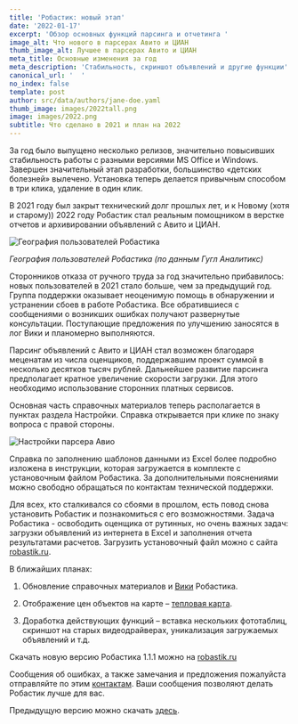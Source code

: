 ```yaml
---
title: 'Робастик: новый этап'
date: '2022-01-17'
excerpt: 'Обзор основных функций парсинга и отчетинга '
image_alt: Что нового в парсерах Авито и ЦИАН
thumb_image_alt: Лучшее в парсерах Авито и ЦИАН
meta_title: Основные изменения за год
meta_description: 'Стабильность, скриншот объявлений и другие функции'
canonical_url: '  '
no_index: false
template: post
author: src/data/authors/jane-doe.yaml
thumb_image: images/2022tall.png
image: images/2022.png
subtitle: Что сделано в 2021 и план на 2022
---
```

За год было выпущено несколько релизов,  значительно повысивших стабильность работы с разными версиями MS Office и Windows. Завершен значительный этап разработки, большинство «детских болезней» вылечено. Установка теперь делается привычным способом в три клика, удаление в один клик.

В 2021 году был закрыт технический долг прошлых лет, и к Новому (хотя и старому)) 2022 году Робастик стал реальным помощником в верстке отчетов и архивировании объявлений с Авито и ЦИАН.

![География пользователей Робастика](/images/GeoUsers.jpg)

*География пользователей Робастика (по данным Гугл Аналитикс)*

Сторонников отказа от ручного труда за год значительно прибавилось: новых пользователей в 2021 стало больше, чем за предыдущий год.
Группа поддержки оказывает неоценимую помощь в обнаружении и устранении сбоев в работе Робастика. Все обратившиеся с сообщениями о возникших ошибках получают развернутые консультации. Поступающие предложения по улучшению заносятся в лог Вики и планомерно выполняются.

Парсинг объявлений с Авито и ЦИАН стал возможен благодаря меценатам из числа оценщиков, поддержавшим проект суммой в несколько десятков тысяч рублей.
Дальнейшее развитие парсинга предполагает кратное увеличение скорости загрузки. Для этого необходимо использование сторонних платных сервисов.

Основная часть справочных материалов теперь располагается в пунктах раздела Настройки. Справка открывается при клике по знаку вопроса с правой стороны.

![Настройки парсера Авио](/images/%D0%9D%D0%B0%D1%81%D1%82%D1%80%D0%BE%D0%B9%D0%BA%D0%B8%20%D0%90%D0%B2%D0%B8%D1%82%D0%BE%20%D0%9A%D0%BE%D0%BC%D0%BC+Arrow.png)

Справка по заполнению шаблонов данными из Excel более подробно изложена в инструкции, которая загружается в комплекте с установочным файлом Робастика.
За дополнительными пояснениями можно свободно обращаться по контактам технической поддержки.

Для всех, кто сталкивался со сбоями в прошлом, есть повод снова установить Робастик и познакомиться с его возможностями.
Задача Робастика - освободить оценщика от рутинных, но очень важных задач: загрузки объявлений из интернета в Excel и заполнения отчета результатами расчетов.
Загрузить установочный файл можно с сайта [robastik.ru](https://robastik.ru/).

В ближайших планах:

1.  Обновление справочных материалов и [Вики](https://www.notion.so/ebc43e94f3284cbab017c841b37ce881) Робастика.

2.  Отображение цен объектов на карте – [тепловая карта](http://appraiser.ru/default.aspx?SectionId=32\&g=posts\&m=203103#203103).

3.  Доработка действующих функций – вставка нескольких фототаблиц, скриншот на старых видеодрайверах, уникализация загружаемых объявлений и т.д.

Скачать новую версию Робастика 1.1.1 можно на [robastik.ru](https://robastik.ru/)

Сообщения об ошибках, а также замечания и предложения пожалуйста отправляйте по этим [контактам](https://www.notion.so/35af522f0f884c2196c9c827c6148f24). Ваши сообщения позволяют делать Робастик лучше для вас.

Предыдущую версию можно скачать [здесь](https://drive.google.com/drive/folders/1cokLSNFInnHOIDUydIFxrE8FDEWb2kBm).
